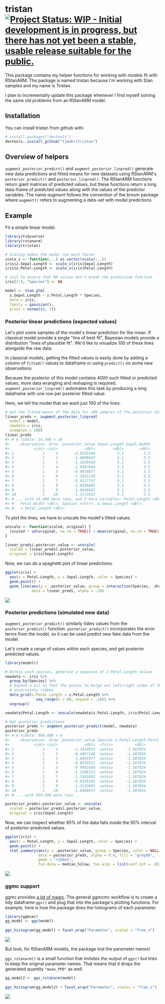 
<!-- README.md is generated from README.Rmd. Please edit that file -->
tristan [![Project Status: WIP - Initial development is in progress, but there has not yet been a stable, usable release suitable for the public.](http://www.repostatus.org/badges/latest/wip.svg)](http://www.repostatus.org/#wip)
====================================================================================================================================================================================================================================

This package contains my helper functions for working with models fit with RStanARM. The package is named tristan because I'm working with Stan samples and my name is Tristan.

I plan to incrementally update this package whenever I find myself solving the same old problems from an RStanARM model.

Installation
------------

You can install tristan from github with:

``` r
# install.packages("devtools")
devtools::install_github("tjmahr/tristan")
```

Overview of helpers
-------------------

`augment_posterior_predict()` and `augment_posterior_linpred()` generate new data predictions and fitted means for new datasets using RStanARM's `posterior_predict()` and `posterior_linpred()`. The RStanARM functions return giant matrices of predicted values, but these functions return a long data-frame of predicted values along with the values of the predictor variables. The name *augment* follows the convention of the broom package where `augment()` refers to augmenting a data-set with model predictions.

Example
-------

Fit a simple linear model.

``` r
library(tidyverse)
library(rstanarm)
library(tristan)

# Scaling makes the model run much faster
scale_v <- function(...) as.vector(scale(...))
iris$z.Sepal.Length <- scale_v(iris$Sepal.Length)
iris$z.Petal.Length <- scale_v(iris$Petal.Length)

# Just to ensure that NA values don't break the prediction function
iris[2:6, "Species"] <- NA

model <- stan_glm(
  z.Sepal.Length ~ z.Petal.Length * Species,
  data = iris,
  family = gaussian(),
  prior = normal(0, 2))
```

### Posterior linear predictions (expected values)

Let's plot some samples of the model's linear prediction for the mean. If classical model provide a single "line of best fit", Bayesian models provide a distribution "lines of plausible fit". We'd like to visualize 100 of these lines alongside the raw data.

In classical models, getting the fitted values is easily done by adding a column of `fitted()` values to dataframe or using `predict()` on some new observations.

Because the posterior of this model contains 4000 such fitted or predicted values, more data wrangling and reshaping is required. `augment_posterior_linpred()` automates this task by producing a long dataframe with one row per posterior fitted value.

Here, we tell the model that we want just 100 of the lines.

``` r
# Get the fitted means of the data for 100 samples of the posterior distribution
linear_preds <- augment_posterior_linpred(
  model = model, 
  newdata = iris, 
  nsamples = 100)
linear_preds
#> # A tibble: 14,500 × 10
#>    .observation .draw .posterior_value Sepal.Length Sepal.Width
#>           <int> <int>            <dbl>        <dbl>       <dbl>
#> 1             1     1       -0.9555364          5.1         3.5
#> 2             1     2       -1.0088047          5.1         3.5
#> 3             1     3       -1.1039410          5.1         3.5
#> 4             1     4       -1.0387694          5.1         3.5
#> 5             1     5       -0.9874877          5.1         3.5
#> 6             1     6       -1.1651138          5.1         3.5
#> 7             1     7       -0.9117757          5.1         3.5
#> 8             1     8       -1.0268685          5.1         3.5
#> 9             1     9       -1.0946847          5.1         3.5
#> 10            1    10       -1.1113353          5.1         3.5
#> # ... with 14,490 more rows, and 5 more variables: Petal.Length <dbl>,
#> #   Petal.Width <dbl>, Species <fctr>, z.Sepal.Length <dbl>,
#> #   z.Petal.Length <dbl>
```

To plot the lines, we have to unscale the model's fitted values.

``` r
unscale <- function(scaled, original) {
  (scaled * sd(original, na.rm = TRUE)) + mean(original, na.rm = TRUE)
}

linear_preds$.posterior_value <- unscale(
  scaled = linear_preds$.posterior_value, 
  original = iris$Sepal.Length)
```

Now, we can do a spaghetti plot of linear predictions.

``` r
ggplot(iris) + 
  aes(x = Petal.Length, y = Sepal.Length, color = Species) + 
  geom_point() + 
  geom_line(aes(y = .posterior_value, group = interaction(Species, .draw)), 
            data = linear_preds, alpha = .20)
```

![](fig/README-many-lines-of-best-fit-1.png)

### Posterior predictions (simulated new data)

`augment_posterior_predict()` similarly tidies values from the `posterior_predict()` function. `posterior_predict()` incorporates the error terms from the model, so it can be used predict new fake data from the model.

Let's create a range of values within each species, and get posterior predicted values.

``` r
library(modelr)

# Within each species, generate a sequence of z.Petal.Length values
newdata <- iris %>% 
  group_by(Species) %>% 
  # Expand a bit so that the points to bulge out left/right sides of the
  # uncertainty ribbon
  data_grid(z.Petal.Length = z.Petal.Length %>% 
              seq_range(n = 80, expand = .10)) %>% 
  ungroup()

newdata$Petal.Length <- unscale(newdata$z.Petal.Length, iris$Petal.Length)

# Get posterior predictions
posterior_preds <- augment_posterior_predict(model, newdata)
posterior_preds
#> # A tibble: 960,000 × 6
#>    .observation .draw .posterior_value Species z.Petal.Length Petal.Length
#>           <int> <int>            <dbl>  <fctr>          <dbl>        <dbl>
#> 1             1     1       -1.3432833  setosa      -1.587834        0.955
#> 2             1     2       -0.4467146  setosa      -1.587834        0.955
#> 3             1     3       -1.0401077  setosa      -1.587834        0.955
#> 4             1     4       -0.8529511  setosa      -1.587834        0.955
#> 5             1     5       -0.9461484  setosa      -1.587834        0.955
#> 6             1     6       -1.1206313  setosa      -1.587834        0.955
#> 7             1     7       -1.1583492  setosa      -1.587834        0.955
#> 8             1     8       -0.8358101  setosa      -1.587834        0.955
#> 9             1     9       -1.3133665  setosa      -1.587834        0.955
#> 10            1    10       -1.0468072  setosa      -1.587834        0.955
#> # ... with 959,990 more rows

posterior_preds$.posterior_value <- unscale(
  scaled = posterior_preds$.posterior_value, 
  original = iris$Sepal.Length)
```

Now, we can inspect whether 95% of the data falls inside the 95% interval of posterior-predicted values.

``` r
ggplot(iris) + 
  aes(x = Petal.Length, y = Sepal.Length, color = Species) + 
  geom_point() + 
  stat_summary(aes(y = .posterior_value, group = Species, color = NULL), 
               data = posterior_preds, alpha = 0.4, fill = "grey60", 
               geom = "ribbon", 
               fun.data = median_hilow, fun.args = list(conf.int = .95))
```

![](fig/README-95-percent-intervals-1.png)

### ggmc support

ggmc provides [a lot of magic](http://xavier-fim.net/packages/ggmcmc/#importing-mcmc-samples-into-ggmcmc-using-ggs). The general ggmcmc workflow is to create a tidy dataframe `ggs()` and plug that into the package's plotting functions. For example, here is how the package does the histograms of each parameter.

``` r
library(ggmcmc)
gg_model <- ggs(model)
  
ggs_histogram(gg_model) + facet_wrap("Parameter", scales = "free_x")
```

![](fig/README-histogram-no-name-1.png)

But look, for RStanARM models, the package lost the parameter names!

`ggs_rstanarm()` is a small function that imitates the output of `ggs()` but tries to keep the original parameter names. That means that it drops the generated quantity `"mean_PPD"` as well.

``` r
gg_model2 <- ggs_rstanarm(model)
  
ggs_histogram(gg_model2) + facet_wrap("Parameter", scales = "free_x")
```

![](fig/README-histogram-yes-name-1.png)
